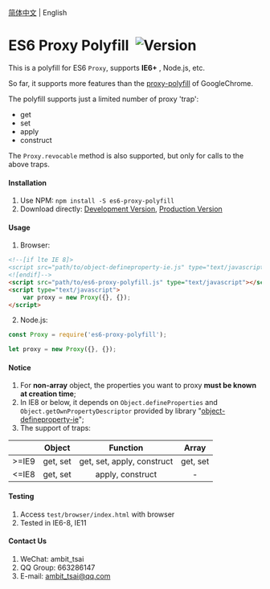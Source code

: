 [简体中文](README.zh-CN.md) | English


# ES6 Proxy Polyfill&nbsp;&nbsp;![Version](https://img.shields.io/npm/v/es6-proxy-polyfill.svg)

This is a polyfill for ES6 `Proxy`, supports  **IE6+** , Node.js, etc.

So far, it supports more features than the <a href="https://github.com/GoogleChrome/proxy-polyfill" target="_blank">proxy-polyfill</a> of GoogleChrome.

The polyfill supports just a limited number of proxy 'trap':
* get
* set
* apply
* construct

The `Proxy.revocable` method is also supported, but only for calls to the above traps.


#### Installation
1. Use NPM: `npm install -S es6-proxy-polyfill`
2. Download directly: <a href="src/index.js" target="_blank">Development Version</a>, <a href="dist/es6-proxy-polyfill.js" target="_blank">Production Version</a>


#### Usage
1. Browser:
```html
<!--[if lte IE 8]>
<script src="path/to/object-defineproperty-ie.js" type="text/javascript"></script>
<![endif]-->
<script src="path/to/es6-proxy-polyfill.js" type="text/javascript"></script>
<script type="text/javascript">
    var proxy = new Proxy({}, {});
</script>
```
2. Node.js:
```javascript
const Proxy = require('es6-proxy-polyfill');

let proxy = new Proxy({}, {});
```


#### Notice
1. For **non-array** object, the properties you want to proxy **must be known at creation time**;
1. In IE8 or below, it depends on `Object.defineProperties` and `Object.getOwnPropertyDescriptor` provided by library "<a href="https://github.com/ambit-tsai/object-defineproperty-ie" target="_blank">object-defineproperty-ie</a>";
1. The support of traps:

||Object|Function|Array|
|:-:|:-:|:-:|:-:|
|>=IE9|get, set|get, set, apply, construct|get, set|
|<=IE8|get, set|apply, construct|-|


#### Testing
1. Access `test/browser/index.html` with browser
1. Tested in IE6-8, IE11


#### Contact Us
1. WeChat: ambit_tsai
1. QQ Group: 663286147
1. E-mail: ambit_tsai@qq.com
